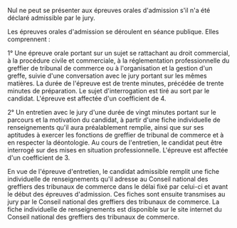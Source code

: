 Nul ne peut se présenter aux épreuves orales d'admission s'il n'a été déclaré admissible par le jury.

Les épreuves orales d'admission se déroulent en séance publique. Elles comprennent :

1° Une épreuve orale portant sur un sujet se rattachant au droit commercial, à la procédure civile et commerciale, à la réglementation professionnelle du greffier de tribunal de commerce ou à l'organisation et la gestion d'un greffe, suivie d'une conversation avec le jury portant sur les mêmes matières. La durée de l'épreuve est de trente minutes, précédée de trente minutes de préparation. Le sujet d'interrogation est tiré au sort par le candidat. L'épreuve est affectée d'un coefficient de 4.

2° Un entretien avec le jury d'une durée de vingt minutes portant sur le parcours et la motivation du candidat, à partir d'une fiche individuelle de renseignements qu'il aura préalablement remplie, ainsi que sur ses aptitudes à exercer les fonctions de greffier de tribunal de commerce et à en respecter la déontologie. Au cours de l'entretien, le candidat peut être interrogé sur des mises en situation professionnelle. L'épreuve est affectée d'un coefficient de 3.

En vue de l'épreuve d'entretien, le candidat admissible remplit une fiche individuelle de renseignements qu'il adresse au Conseil national des greffiers des tribunaux de commerce dans le délai fixé par celui-ci et avant le début des épreuves d'admission. Ces fiches sont ensuite transmises au jury par le Conseil national des greffiers des tribunaux de commerce. La fiche individuelle de renseignements est disponible sur le site internet du Conseil national des greffiers des tribunaux de commerce.
